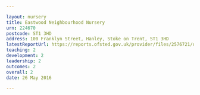 ```yaml
---

layout: nursery
title: Eastwood Neighbourhood Nursery
urn: 224670
postcode: ST1 3HD
address: 100 Franklyn Street, Hanley, Stoke on Trent, ST1 3HD
latestReportUrl: https://reports.ofsted.gov.uk/provider/files/2576721/urn/224670.pdf
teaching: 2
development: 2
leadership: 2
outcomes: 2
overall: 2
date: 26 May 2016

---
```

